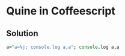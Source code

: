 # Quine in Coffeescript

## Solution

```Coffeescript
a="a=%j; console.log a,a"; console.log a,a

```